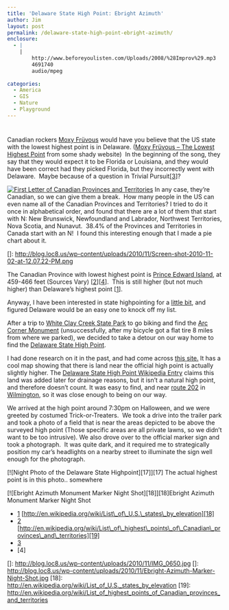 ```yaml
---
title: 'Delaware State High Point: Ebright Azimuth'
author: Jim
layout: post
permalink: /delaware-state-high-point-ebright-azimuth/
enclosure:
  - |
    |
        http://www.beforeyoulisten.com/Uploads/2008/%28Improv%29.mp3
        4691740
        audio/mpeg
        
categories:
  - America
  - GIS
  - Nature
  - Playground
---
```

# 

Canadian rockers [Moxy Früvous][1] would have you believe that the US state with the lowest highest point is in Delaware. ([Moxy Früvous – The Lowest Highest Point][2] from some shady website)  In the beginning of the song, they say that they would expect it to be Florida or Louisiana, and they would have been correct had they picked Florida, but they incorrectly went with Delaware.  Maybe because of a question in Trivial Pursuit[[3][3]]?

 [1]: http://en.wikipedia.org/wiki/Moxy_Früvous
 [2]: http://www.beforeyoulisten.com/Uploads/2008/(Improv).mp3
 [3]: #DE_HP_3

[![First Letter of Canadian Provinces and Territories][5]][5] 
In any case, they’re Canadian, so we can give them a break.  How many people in the US can even name all of the Canadian Provinces and Territories? I tried to do it once in alphabetical order, and found that there are a lot of them that start with N: New Brunswick, Newfoundland and Labrador, Northwest Territories, Nova Scotia, and Nunavut.  38.4% of the Provinces and Territories in Canada start with an N!  I found this interesting enough that I made a pie chart about it.

 []: http://blog.loc8.us/wp-content/uploads/2010/11/Screen-shot-2010-11-02-at-12.07.22-PM.png

The Canadian Province with lowest highest point is [Prince Edward Island][5], at 459-466 feet (Sources Vary) [[2][6]][[4][7]].  This is still higher (but not much higher) than Delaware’s highest point [[1][8]].

 [5]: http://www.peakbagger.com/peak.aspx?pid=6664
 [6]: #DE_HP_2
 [7]: #DE_HP_4
 [8]: #DE_HP_1

Anyway, I have been interested in state highpointing for a [little bit][9], and figured Delaware would be an easy one to knock off my list.

 [9]: http://blog.loc8.us/2010/07/07/pennsylvania’s-highest-point-mount-davis/

After a trip to [White Clay Creek State Park][10] to go biking and find the [Arc Corner Monument][11] (unsuccessfully, after my bicycle got a flat tire 8 miles from where we parked), we decided to take a detour on our way home to find the [Delaware State High Point][12].

 [10]: http://www.destateparks.com/park/white-clay-creek/index.asp
 [11]: http://www.bjbsoftware.com/corners/pointdetail.php3?point=24
 [12]: http://en.wikipedia.org/wiki/Ebright_Azimuth

I had done research on it in the past, and had come across [this site.][13] It has a cool map showing that there is land near the official high point is actually slightly higher. The [Delaware State High Point Wikipedia Entry][12] claims this land was added later for drainage reasons, but it isn’t a natural high point, and therefore doesn’t count. It was easy to find, and near [route 202][14] in [Wilmington][15], so it was close enough to being on our way.

 [13]: http://www.dgs.udel.edu/news/highest-point-delaware
 [14]: http://en.wikipedia.org/wiki/U.S._Route_202#Delaware
 [15]: http://en.wikipedia.org/wiki/Wilmington,_Delaware

We arrived at the high point around 7:30pm on Halloween, and we were greeted by costumed Trick-or-Treaters.  We took a drive into the trailer park and took a photo of a field that is near the areas depicted to be above the surveyed high point (Those specific areas are all private lawns, so we didn’t want to be too intrusive). We also drove over to the official marker sign and took a photograph.  It was quite dark, and it required me to strategically position my car’s headlights on a nearby street to illuminate the sign well enough for the photograph.

[![Night Photo of the Delaware State Highpoint][17]][17]
The actual highest point is in this photo.. somewhere 



[![Ebright Azimuth Monument Marker Night Shot][18]][18]Ebright Azimuth Monument Marker Night Shot   

*   [1] [http://en.wikipedia.org/wiki/List\_of\_U.S.\_states\_by_elevation][18]
*   [2] [http://en.wikipedia.org/wiki/List\_of\_highest\_points\_of\_Canadian\_provinces\_and\_territories][19]
*   [3] 
*   [4] 

 []: http://blog.loc8.us/wp-content/uploads/2010/11/IMG_0650.jpg
 []: http://blog.loc8.us/wp-content/uploads/2010/11/Ebright-Azimuth-Marker-Night-Shot.jpg
 [18]: http://en.wikipedia.org/wiki/List_of_U.S._states_by_elevation
 [19]: http://en.wikipedia.org/wiki/List_of_highest_points_of_Canadian_provinces_and_territories